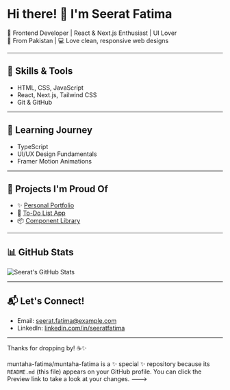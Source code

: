 # Hi there! 👋 I'm Seerat Fatima

🌼 Frontend Developer | React & Next.js Enthusiast | UI Lover  
📍 From Pakistan | 💻 Love clean, responsive web designs

---

## 🚀 Skills & Tools
- HTML, CSS, JavaScript
- React, Next.js, Tailwind CSS
- Git & GitHub

---

## 🌱 Learning Journey
- TypeScript
- UI/UX Design Fundamentals
- Framer Motion Animations

---

## 💼 Projects I'm Proud Of
- ✨ [Personal Portfolio](https://github.com/muntaha-fatima/portfolio)
- 📝 [To-Do List App](https://github.com/muntaha-fatima/todo-app)
- 📦 [Component Library](https://github.com/muntaha-fatima/ui-components)

---

## 📊 GitHub Stats

![Seerat's GitHub Stats](https://github-readme-stats.vercel.app/api?username=muntaha-fatima&show_icons=true&theme=tokyonight)

---

## 📬 Let's Connect!
- Email: seerat.fatima@example.com
- LinkedIn: [linkedin.com/in/seeratfatima](https://linkedin.com)

---

Thanks for dropping by! ☕✨

muntaha-fatima/muntaha-fatima is a ✨ special ✨ repository because its `README.md` (this file) appears on your GitHub profile.
You can click the Preview link to take a look at your changes.
--->
